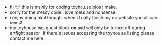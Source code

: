- hi ^_^ this is mainly for coding toyhou.se bios i make.
- sorry for the messy code i love mess and nonsense
- i enjoy doing html though. when i finally finish my oc website you all can see :3
- my toyhouse has guest block **on** and will only be turned off during artfight season. if there's issues accessing the toyhou.se listing please contact me here

<!---
entomologist1/entomologist1 is a ✨ special ✨ repository because its `README.md` (this file) appears on your GitHub profile.
You can click the Preview link to take a look at your changes.
--->

